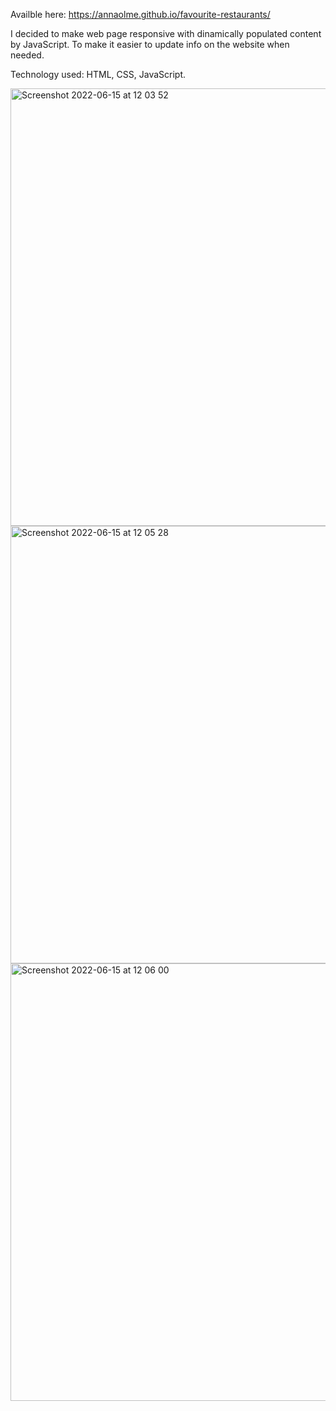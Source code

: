 Availble here: https://annaolme.github.io/favourite-restaurants/

I decided to make web page responsive with dinamically populated content by JavaScript. To make it easier to update info on the website when needed.

Technology used: HTML, CSS, JavaScript.


<img width="700" alt="Screenshot 2022-06-15 at 12 03 52" src="https://user-images.githubusercontent.com/54401056/173790670-6764004e-f0a2-4d5e-8c69-df165d7c2281.png">

<img width="700" alt="Screenshot 2022-06-15 at 12 05 28" src="https://user-images.githubusercontent.com/54401056/173791069-4c7cb752-2440-4f7f-bbca-f9a8ae5a4039.png">
<img width="700" alt="Screenshot 2022-06-15 at 12 06 00" src="https://user-images.githubusercontent.com/54401056/173791107-6e4b7e7f-aeaf-4f4c-9c3b-2ac07571a01b.png">
